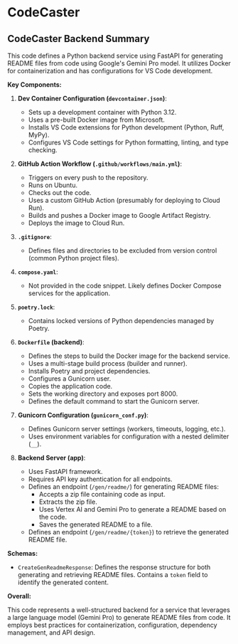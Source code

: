 # CodeCaster

## CodeCaster Backend Summary

This code defines a Python backend service using FastAPI for generating README files from code using Google's Gemini Pro model. It utilizes Docker for containerization and has configurations for VS Code development.

**Key Components:**

1.  **Dev Container Configuration (`devcontainer.json`)**:
    *   Sets up a development container with Python 3.12.
    *   Uses a pre-built Docker image from Microsoft.
    *   Installs VS Code extensions for Python development (Python, Ruff, MyPy).
    *   Configures VS Code settings for Python formatting, linting, and type checking.

2.  **GitHub Action Workflow (`.github/workflows/main.yml`)**:
    *   Triggers on every push to the repository.
    *   Runs on Ubuntu.
    *   Checks out the code.
    *   Uses a custom GitHub Action (presumably for deploying to Cloud Run).
    *   Builds and pushes a Docker image to Google Artifact Registry.
    *   Deploys the image to Cloud Run.

3.  **`.gitignore`**:
    *   Defines files and directories to be excluded from version control (common Python project files).

4.  **`compose.yaml`**:
    *   Not provided in the code snippet. Likely defines Docker Compose services for the application.

5.  **`poetry.lock`**:
    *   Contains locked versions of Python dependencies managed by Poetry.

6.  **`Dockerfile` (backend)**:
    *   Defines the steps to build the Docker image for the backend service.
    *   Uses a multi-stage build process (builder and runner).
    *   Installs Poetry and project dependencies.
    *   Configures a Gunicorn user.
    *   Copies the application code.
    *   Sets the working directory and exposes port 8000.
    *   Defines the default command to start the Gunicorn server.

7.  **Gunicorn Configuration (`gunicorn_conf.py`)**:
    *   Defines Gunicorn server settings (workers, timeouts, logging, etc.).
    *   Uses environment variables for configuration with a nested delimiter (`__`).

8.  **Backend Server (app)**:
    *   Uses FastAPI framework.
    *   Requires API key authentication for all endpoints.
    *   Defines an endpoint (`/gen/readme/`) for generating README files:
        *   Accepts a zip file containing code as input.
        *   Extracts the zip file.
        *   Uses Vertex AI and Gemini Pro to generate a README based on the code.
        *   Saves the generated README to a file.
    *   Defines an endpoint (`/gen/readme/{token}`) to retrieve the generated README file.

**Schemas:**

*   `CreateGenReadmeResponse`: Defines the response structure for both generating and retrieving README files. Contains a `token` field to identify the generated content.

**Overall:**

This code represents a well-structured backend for a service that leverages a large language model (Gemini Pro) to generate README files from code. It employs best practices for containerization, configuration, dependency management, and API design.